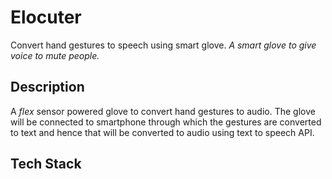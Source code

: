 # Elocuter
Convert hand gestures to speech using smart glove.
*A smart glove to give voice to mute people.*
## Description
A *flex* sensor powered glove to convert hand gestures to audio. The glove will be connected to smartphone through which the gestures are converted to text and hence that will be converted to audio using text to speech API. 

## Tech Stack
